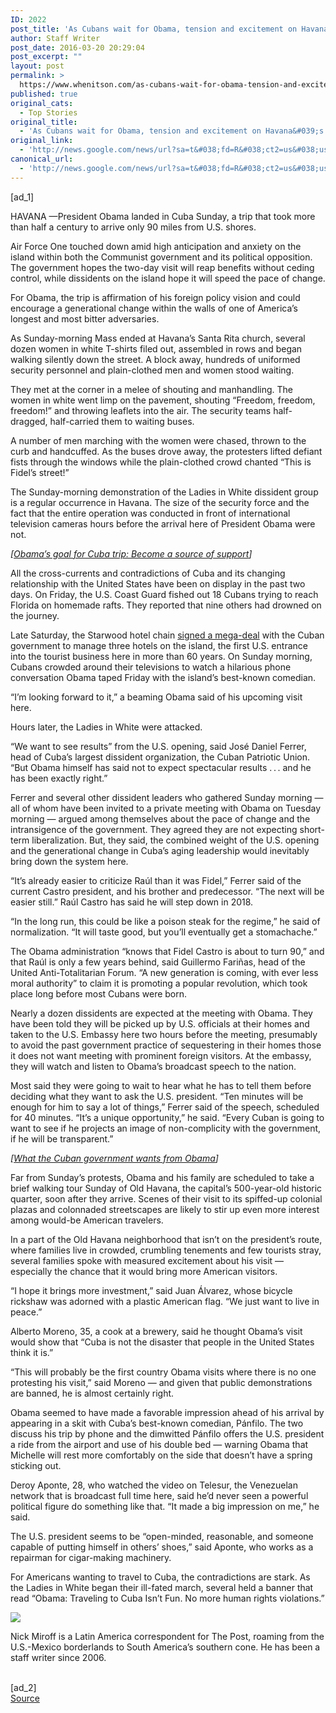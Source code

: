 ```yaml
---
ID: 2022
post_title: 'As Cubans wait for Obama, tension and excitement on Havana&#039;s streets &#8211; Washington Post'
author: Staff Writer
post_date: 2016-03-20 20:29:04
post_excerpt: ""
layout: post
permalink: >
  https://www.whenitson.com/as-cubans-wait-for-obama-tension-and-excitement-on-havanas-streets-washington-post/
published: true
original_cats:
  - Top Stories
original_title:
  - 'As Cubans wait for Obama, tension and excitement on Havana&#039;s streets - Washington Post'
original_link:
  - 'http://news.google.com/news/url?sa=t&#038;fd=R&#038;ct2=us&#038;usg=AFQjCNFLrBUZVX5cn786IgTWuXnpg41rNA&#038;clid=c3a7d30bb8a4878e06b80cf16b898331&#038;cid=52779065358358&#038;ei=DwjvVuj3LtWJhQHPurTgAg&#038;url=https://www.washingtonpost.com/world/national-security/as-cubans-wait-for-obama-tension-and-excitement-on-havanas-streets/2016/03/20/78726756-eed1-11e5-89c3-a647fcce95e0_story.html'
canonical_url:
  - 'http://news.google.com/news/url?sa=t&#038;fd=R&#038;ct2=us&#038;usg=AFQjCNFLrBUZVX5cn786IgTWuXnpg41rNA&#038;clid=c3a7d30bb8a4878e06b80cf16b898331&#038;cid=52779065358358&#038;ei=DwjvVuj3LtWJhQHPurTgAg&#038;url=https://www.washingtonpost.com/world/national-security/as-cubans-wait-for-obama-tension-and-excitement-on-havanas-streets/2016/03/20/78726756-eed1-11e5-89c3-a647fcce95e0_story.html'
---
```

 [ad_1]
<br><div id=""><p> <span class="dateline">HAVANA —</span>President Obama landed in Cuba Sunday, a trip that took more than half a century to arrive only 90 miles from U.S. shores.</p> <p>Air Force One touched down amid high anticipation and anxiety on the island within both the Communist government and its political opposition. The government hopes the two-day visit will reap benefits without ceding control, while dissidents on the island hope it will speed the pace of change.</p> <p>For Obama, the trip is affirmation of his foreign policy vision and could encourage a generational change within the walls of one of America’s longest and most bitter adversaries.</p> <p> <dateline/>As Sunday-morning Mass ended at Havana’s Santa Rita church, several dozen women in white T-shirts filed out, assembled in rows and began walking silently down the street. A block away, hundreds of uniformed security personnel and plain-clothed men and women stood waiting.</p> <p>They met at the corner in a melee of shouting and manhandling. The women in white went limp on the pavement, shouting “Freedom, freedom, freedom!” and throwing leaflets into the air. The security teams half-dragged, half-carried them to waiting buses. </p> <p>A number of men marching with the women were chased, thrown to the curb and handcuffed. As the buses drove away, the protesters lifted defiant fists through the windows while the plain-clothed crowd chanted “This is Fidel’s street!”</p> <p>The Sunday-morning demonstration of the Ladies in White dissident group is a regular occurrence in Havana. The size of the security force and the fact that the entire operation was conducted in front of international television cameras hours before the arrival here of President Obama were not.</p> <p channel="wp.com" class="interstitial-link"> <i>[<a href="https://www.washingtonpost.com/world/national-security/obamas-goal-for-cuba-trip-become-a-source-of-support/2016/03/16/5aa9877c-ebc5-11e5-a6f3-21ccdbc5f74e_story.html" title="www.washingtonpost.com">Obama’s goal for Cuba trip: Become a source of support</a>]</i> </p> <p>All the cross-currents and contradictions of Cuba and its changing relationship with the United States have been on display in the past two days. On Friday, the U.S. Coast Guard fished out 18 Cubans trying to reach Florida on homemade rafts. They reported that nine others had drowned on the journey.</p> <p>Late Saturday, the Starwood hotel chain <a href="https://www.washingtonpost.com/business/economy/starwood-signs-deals-in-cuba-for-three-havana-hotels/2016/03/19/4eb2e9c6-ee1e-11e5-b0fd-073d5930a7b7_story.html" title="www.washingtonpost.com">signed a mega-deal</a> with the Cuban government to manage three hotels on the island, the first U.S. entrance into the tourist business here in more than 60 years. On Sunday morning, Cubans crowded around their televisions to watch a hilarious phone conversation Obama taped Friday with the island’s best-known comedian. </p> <p>“I’m looking forward to it,” a beaming Obama said of his upcoming visit here.</p> <p>Hours later, the Ladies in White were attacked.</p> <p>“We want to see results” from the U.S. opening, said José Daniel Ferrer, head of Cuba’s largest dissident organization, the Cuban Patriotic Union. “But Obama himself has said not to expect spectacular results . . . and he has been exactly right.” </p> <p>Ferrer and several other dissident leaders who gathered Sunday morning — all of whom have been invited to a private meeting with Obama on Tuesday morning — argued among themselves about the pace of change and the intransigence of the government. They agreed they are not expecting short-term liberalization. But, they said, the combined weight of the U.S. opening and the generational change in Cuba’s aging leadership would inevitably bring down the system here.</p> <p>“It’s already easier to criticize Raúl than it was Fidel,” Ferrer said of the current Castro president, and his brother and predecessor. “The next will be easier still.” Raúl Castro has said he will step down in 2018.</p> <p>“In the long run, this could be like a poison steak for the regime,” he said of normalization. “It will taste good, but you’ll eventually get a stomachache.” </p> <p>The Obama administration “knows that Fidel Castro is about to turn 90,” and that Raúl is only a few years behind, said Guillermo Fariñas, head of the United Anti-Totalitarian Forum. “A new generation is coming, with ever less moral authority” to claim it is promoting a popular revolution, which took place long before most Cubans were born. </p> <p>Nearly a dozen dissidents are expected at the meeting with Obama. They have been told they will be picked up by U.S. officials at their homes and taken to the U.S. Embassy here two hours before the meeting, presumably to avoid the past government practice of sequestering in their homes those it does not want meeting with prominent foreign visitors. At the embassy, they will watch and listen to Obama’s broadcast speech to the nation.</p> <p>Most said they were going to wait to hear what he has to tell them before deciding what they want to ask the U.S. president. “Ten minutes will be enough for him to say a lot of things,” Ferrer said of the speech, scheduled for 40 minutes. “It’s a unique opportunity,” he said. “Every Cuban is going to want to see if he projects an image of non-complicity with the government, if he will be transparent.”</p> <p channel="wp.com" class="interstitial-link"> <i>[<a href="https://www.washingtonpost.com/world/national-security/cuban-newspaper-editorial-calls-for-more-action-from-obama/2016/03/09/28ad4c70-e64a-11e5-a6f3-21ccdbc5f74e_story.html" title="www.washingtonpost.com">What the Cuban government wants from Obama</a>]</i> </p> <p>Far from Sunday’s protests, Obama and his family are scheduled to take a brief walking tour Sunday of Old Havana, the capital’s 500-year-old historic quarter, soon after they arrive. Scenes of their visit to its spiffed-up colonial plazas and colonnaded streetscapes are likely to stir up even more interest among would-be American travelers. </p> <p>In a part of the Old Havana neighborhood that isn’t on the president’s route, where families live in crowded, crumbling tenements and few tourists stray, several families spoke with measured excitement about his visit — especially the chance that it would bring more American visitors.</p> <p>“I hope it brings more investment,” said Juan Álvarez, whose bicycle rickshaw was adorned with a plastic American flag. “We just want to live in peace.”</p> <p>Alberto Moreno, 35, a cook at a brewery, said he thought Obama’s visit would show that “Cuba is not the disaster that people in the United States think it is.” </p> <p>“This will probably be the first country Obama visits where there is no one protesting his visit,” said Moreno — and given that public demonstrations are banned, he is almost certainly right.</p> <p>Obama seemed to have made a favorable impression ahead of his arrival by appearing in a skit with Cuba’s best-known comedian, Pánfilo. The two discuss his trip by phone and the dimwitted Pánfilo offers the U.S. president a ride from the airport and use of his double bed — warning Obama that Michelle will rest more comfortably on the side that doesn’t have a spring sticking out.</p> <p>Deroy Aponte, 28, who watched the video on Telesur, the Venezuelan network that is broadcast full time here, said he’d never seen a powerful political figure do something like that. “It made a big impression on me,” he said. </p> <p>The U.S. president seems to be “open-minded, reasonable, and someone capable of putting himself in others’ shoes,” said Aponte, who works as a repairman for cigar-making machinery.</p> <p>For Americans wanting to travel to Cuba, the contradictions are stark. As the Ladies in White began their ill-fated march, several held a banner that read “Obama: Traveling to Cuba Isn’t Fun. No more human rights violations.” </p> </div><div readability="34"><a href="http://www.washingtonpost.com/people/nick-miroff"><img src="http://www.whenitson.com/wp-content/uploads/2016/03/As-Cubans-wait-for-Obama-tension-and-excitement-on-Havana039s-streets-Washington-Post.jpg" data-threshold="480" class="post-body-headshot-left "/></a><p>Nick Miroff is a Latin America correspondent for The Post, roaming from the U.S.-Mexico borderlands to South America’s southern cone. He has been a staff writer since 2006.</p></div>
<br>[ad_2]
<br><a href="http://news.google.com/news/url?sa=t&#038;fd=R&#038;ct2=us&#038;usg=AFQjCNFLrBUZVX5cn786IgTWuXnpg41rNA&#038;clid=c3a7d30bb8a4878e06b80cf16b898331&#038;cid=52779065358358&#038;ei=DwjvVuj3LtWJhQHPurTgAg&#038;url=https://www.washingtonpost.com/world/national-security/as-cubans-wait-for-obama-tension-and-excitement-on-havanas-streets/2016/03/20/78726756-eed1-11e5-89c3-a647fcce95e0_story.html">Source </a>